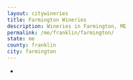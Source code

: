 ```yaml
---
layout: citywineries
title: Farmington Wineries
description: Wineries in Farmington, ME
permalink: /me/franklin/farmington/
state: me
county: franklin
city: farmington
---
```

-
